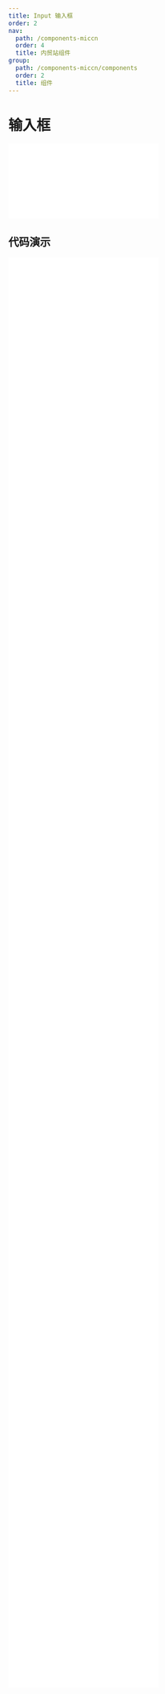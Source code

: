 ```yaml
---
title: Input 输入框
order: 2
nav:
  path: /components-miccn
  order: 4
  title: 内贸站组件
group:
  path: /components-miccn/components
  order: 2
  title: 组件
---
```


# 输入框

<div>
<embed src="@docs-common/input/index.md"></embed>
</div>
        
## 代码演示

<Row gutter=8>

  <Col span=12>
    
  <div class="code-box"><embed src="@abiz-rc-miccn/input/demo/basic-input-miccn.md"></embed></div>
          
  <div class="code-box"><embed src="@abiz-rc-miccn/input/demo/addon-input-miccn.md"></embed></div>
          
  <div class="code-box"><embed src="@abiz-rc-miccn/input/demo/search-input-input-miccn.md"></embed></div>
          
  <div class="code-box"><embed src="@abiz-rc-miccn/input/demo/search-input-loading-input-miccn.md"></embed></div>
          
  <div class="code-box"><embed src="@abiz-rc-miccn/input/demo/tooltip-input-miccn.md"></embed></div>
          
  <div class="code-box"><embed src="@abiz-rc-miccn/input/demo/password-input-input-miccn.md"></embed></div>
          
  <div class="code-box"><embed src="@abiz-rc-miccn/input/demo/textarea-show-count-input-miccn.md"></embed></div>
          
  <div class="code-box"><embed src="@abiz-rc-miccn/input/demo/focus-input-miccn.md"></embed></div>
          
  <div class="code-box"><embed src="@abiz-rc-miccn/input/demo/align-input-miccn.md"></embed></div>
          
  </Col>
          
  <Col span=12>
    
  <div class="code-box"><embed src="@abiz-rc-miccn/input/demo/size-input-miccn.md"></embed></div>
          
  <div class="code-box"><embed src="@abiz-rc-miccn/input/demo/group-input-miccn.md"></embed></div>
          
  <div class="code-box"><embed src="@abiz-rc-miccn/input/demo/textarea-input-miccn.md"></embed></div>
          
  <div class="code-box"><embed src="@abiz-rc-miccn/input/demo/autosize-textarea-input-miccn.md"></embed></div>
          
  <div class="code-box"><embed src="@abiz-rc-miccn/input/demo/presuffix-input-miccn.md"></embed></div>
          
  <div class="code-box"><embed src="@abiz-rc-miccn/input/demo/allowClear-input-miccn.md"></embed></div>
          
  <div class="code-box"><embed src="@abiz-rc-miccn/input/demo/borderless-input-miccn.md"></embed></div>
          
  <div class="code-box"><embed src="@abiz-rc-miccn/input/demo/borderless-debug-input-miccn.md"></embed></div>
          
  <div class="code-box"><embed src="@abiz-rc-miccn/input/demo/textarea-resize-input-miccn.md"></embed></div>
          
  </Col>
          
</Row>
        
<div><embed src="@docs-common/input/index-api.md"></embed><div>
